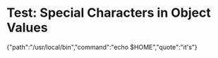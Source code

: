 # Test: Special Characters in Object Values

{"path":"/usr/local/bin","command":"echo $HOME","quote":"it's"}

